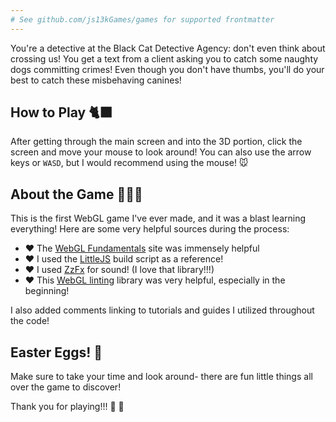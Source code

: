 ```yaml
---
# See github.com/js13kGames/games for supported frontmatter
---
```

You're a detective at the Black Cat Detective Agency: don't even think about crossing us! You get a text from a client asking you to catch some naughty dogs committing crimes! Even though you don't have thumbs, you'll do your best to catch these misbehaving canines! 

## How to Play 🐈‍⬛
After getting through the main screen and into the 3D portion, click the screen and move your mouse to look around!  You can also use the arrow keys or `WASD`, but I would recommend using the mouse! 🐭

## About the Game 🕵🏻‍♂️
This is the first WebGL game I've ever made, and it was a blast learning everything! Here are some very helpful sources during the process:

- ❤️ The [WebGL Fundamentals](https://webglfundamentals.org/) site was immensely helpful
- ❤️ I used the [LittleJS](https://github.com/KilledByAPixel/LittleJS/tree/js13k) build script as a reference!
- ❤️ I used [ZzFx](https://github.com/KilledByAPixel/ZzFX) for sound! (I love that library!!!)
- ❤️ This [WebGL linting](https://github.com/greggman/webgl-lint) library was very helpful, especially in the beginning!

I also added comments linking to tutorials and guides I utilized throughout the code!

## Easter Eggs! 🍳
Make sure to take your time and look around- there are fun little things all over the game to discover!

Thank you for playing!!! 📸 🥰